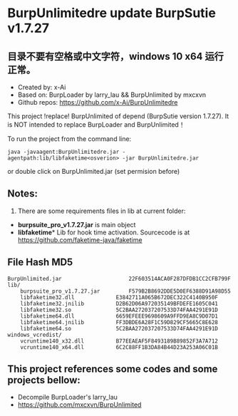 # BurpUnlimitedre update BurpSutie v1.7.27

## 目录不要有空格或中文字符，windows 10 x64 运行正常。

+ Created by: x-Ai
+ Based on: BurpLoader by larry_lau && BurpUnlimited by mxcxvn
+ Github repos: https://github.com/x-Ai/BurpUnlimitedre

This project !replace! BurpUnlimited of depend (BurpSutie version 1.7.27). It is NOT intended to replace BurpLoader and BurpUnlimited！

To run the project from the command line: 

`java -javaagent:BurpUnlimitedre.jar -agentpath:lib/libfaketime<osverion> -jar BurpUnlimitedre.jar`

or double click on BurpUnlimited.jar (set permision before)

## Notes: 
1. There are some requirements files in lib at current folder:
 + **burpsuite_pro_v1.7.27.jar** is main object
 + **libfaketime*** Lib for hook time activation. Sourcecode is at https://github.com/faketime-java/faketime


## File Hash MD5
```
BurpUnlimited.jar                     22F603514ACA0F287DFDB1CC2CFB799F  
lib/
    burpsuite_pro_v1.7.27.jar	      F579B2B8692DDE5D0EF6388D91A98D55
    libfaketime32.dll		      E3842711A065B672DEC322C4140B950F
    libfaketime32.jnilib	      D2B62D06A972035149BFDEFE1605C041
    libfaketime32.so		      5C2BAA272037207533D74FAA4291E91D
    libfaketime64.dll		      6659EFEEE9698609A9FFD9EA8C9D07D1
    libfaketime64.jnilib	      FF3DBDE6A28F1C59D829CF5665C8E628
    libfaketime64.so		      5C2BAA272037207533D74FAA4291E91D  
windows_vcredist/
    vcruntime140_x32.dll	      B77EEAEAF5F8493189B89852F3A7A712
    vcruntime140_x64.dll	      6C2C88FF1B3DA84B44D23A253A06C01B
```
## This project references some codes and some projects bellow:
+ Decompile BurpLoader's larry_lau
+ https://github.com/mxcxvn/BurpUnlimited 
